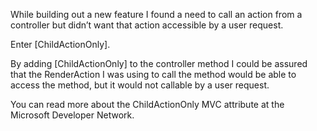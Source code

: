 While building out a new feature I found a need to call an action from a controller but didn’t want that action accessible by a user request.

Enter [ChildActionOnly].

By adding [ChildActionOnly] to the controller method I could be assured that the RenderAction I was using to call the method would be able to access the method, but it would not callable by a user request.

You can read more about the ChildActionOnly MVC attribute at the Microsoft Developer Network.

